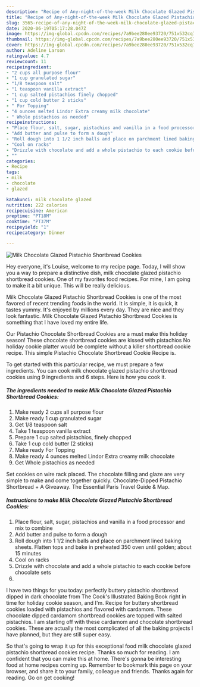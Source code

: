 ```yaml
---
description: "Recipe of Any-night-of-the-week Milk Chocolate Glazed Pistachio Shortbread Cookies"
title: "Recipe of Any-night-of-the-week Milk Chocolate Glazed Pistachio Shortbread Cookies"
slug: 3565-recipe-of-any-night-of-the-week-milk-chocolate-glazed-pistachio-shortbread-cookies
date: 2020-06-19T05:17:28.047Z
image: https://img-global.cpcdn.com/recipes/7a9bee280ee93720/751x532cq70/milk-chocolate-glazed-pistachio-shortbread-cookies-recipe-main-photo.jpg
thumbnail: https://img-global.cpcdn.com/recipes/7a9bee280ee93720/751x532cq70/milk-chocolate-glazed-pistachio-shortbread-cookies-recipe-main-photo.jpg
cover: https://img-global.cpcdn.com/recipes/7a9bee280ee93720/751x532cq70/milk-chocolate-glazed-pistachio-shortbread-cookies-recipe-main-photo.jpg
author: Adeline Larson
ratingvalue: 4.7
reviewcount: 11
recipeingredient:
- "2 cups all purpose flour"
- "1 cup granulated sugar"
- "1/8 teaspoon salt"
- "1 teaspoon vanilla extract"
- "1 cup salted pistachios finely chopped"
- "1 cup cold butter 2 sticks"
- " For Topping"
- "4 ounces melted Lindor Extra creamy milk chocolate"
- " Whole pistachios as needed"
recipeinstructions:
- "Place flour, salt, sugar, pistachios and vanilla in a food processor and mix to combine"
- "Add butter and pulse to form a dough"
- "Roll dough into 1 1/2 inch balls and place on parchment lined baking sheets. Flatten tops and bake in preheated 350 oven until golden; about 15 minutes"
- "Cool on racks"
- "Drizzle with chocolate and add a whole pistachio to each cookie before chocolate sets"
- ""
categories:
- Recipe
tags:
- milk
- chocolate
- glazed

katakunci: milk chocolate glazed 
nutrition: 222 calories
recipecuisine: American
preptime: "PT18M"
cooktime: "PT37M"
recipeyield: "1"
recipecategory: Dinner

---
```



![Milk Chocolate Glazed Pistachio Shortbread Cookies](https://img-global.cpcdn.com/recipes/7a9bee280ee93720/751x532cq70/milk-chocolate-glazed-pistachio-shortbread-cookies-recipe-main-photo.jpg)

Hey everyone, it's Louise, welcome to my recipe page. Today, I will show you a way to prepare a distinctive dish, milk chocolate glazed pistachio shortbread cookies. One of my favorites food recipes. For mine, I am going to make it a bit unique. This will be really delicious.

Milk Chocolate Glazed Pistachio Shortbread Cookies is one of the most favored of recent trending foods in the world. It is simple, it is quick, it tastes yummy. It's enjoyed by millions every day. They are nice and they look fantastic. Milk Chocolate Glazed Pistachio Shortbread Cookies is something that I have loved my entire life.

Our Pistachio Chocolate Shortbread Cookies are a must make this holiday season! These chocolate shortbread cookies are kissed with pistachios No holiday cookie platter would be complete without a killer shortbread cookie recipe. This simple Pistachio Chocolate Shortbread Cookie Recipe is.


To get started with this particular recipe, we must prepare a few ingredients. You can cook milk chocolate glazed pistachio shortbread cookies using 9 ingredients and 6 steps. Here is how you cook it.

<!--inarticleads1-->

##### The ingredients needed to make Milk Chocolate Glazed Pistachio Shortbread Cookies:

1. Make ready 2 cups all purpose flour
1. Make ready 1 cup granulated sugar
1. Get 1/8 teaspoon salt
1. Take 1 teaspoon vanilla extract
1. Prepare 1 cup salted pistachios, finely chopped
1. Take 1 cup cold butter (2 sticks)
1. Make ready  For Topping
1. Make ready 4 ounces melted Lindor Extra creamy milk chocolate
1. Get  Whole pistachios as needed


Set cookies on wire rack placed. The chocolate filling and glaze are very simple to make and come together quickly. Chocolate-Dipped Pistachio Shortbread + A Giveaway. The Essential Paris Travel Guide &amp; Map. 

<!--inarticleads2-->

##### Instructions to make Milk Chocolate Glazed Pistachio Shortbread Cookies:

1. Place flour, salt, sugar, pistachios and vanilla in a food processor and mix to combine
1. Add butter and pulse to form a dough
1. Roll dough into 1 1/2 inch balls and place on parchment lined baking sheets. Flatten tops and bake in preheated 350 oven until golden; about 15 minutes
1. Cool on racks
1. Drizzle with chocolate and add a whole pistachio to each cookie before chocolate sets
1. 


I have two things for you today: perfectly buttery pistachio shortbread dipped in dark chocolate from The Cook&#39;s Illustrated Baking Book right in time for holiday cookie season, and I&#39;m. Recipe for buttery shortbread cookies loaded with pistachios and flavored with cardamom. These chocolate dipped cardamom shortbread cookies are topped with salted pistachios. I am starting off with these cardamom and chocolate shortbread cookies. These are actually the most complicated of all the baking projects I have planned, but they are still super easy. 

So that's going to wrap it up for this exceptional food milk chocolate glazed pistachio shortbread cookies recipe. Thanks so much for reading. I am confident that you can make this at home. There's gonna be interesting food at home recipes coming up. Remember to bookmark this page on your browser, and share it to your family, colleague and friends. Thanks again for reading. Go on get cooking!
